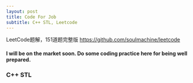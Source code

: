 ```yaml
---
layout: post
title: Code For Job 
subtitle: C++ STL, Leetcode
---
```



<script type="text/javascript" src="http://cdn.mathjax.org/mathjax/latest/MathJax.js?config=default"></script>

LeetCode题解，151道题完整版 https://github.com/soulmachine/leetcode

#### I will be on the market soon. Do some coding practice here for being well prepared. ####

### C++ STL ###
